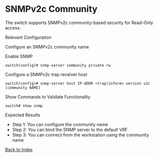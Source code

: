 # SNMPv2c Community 

The switch supports SNMPv2c community-based security for Read-Only access. 

Relevant Configuration 

Configure an SNMPv2c community name 

Enable SNMP 

```
switch(config)# snmp-server community private rw
```

Configure a SNMPv2c trap receiver host 

```
switch(config)# snmp-server host IP-ADDR <trap|inform> version v2c [community NAME]
```

Show Commands to Validate Functionality 

```
switch# show snmp 
```

Expected Results 

* Step 1: You can configure the community name
* Step 2: You can bind the SNMP server to the default VRF
* Step 3: You can connect from the workstation using the community name  

[Back to Index](#index)
